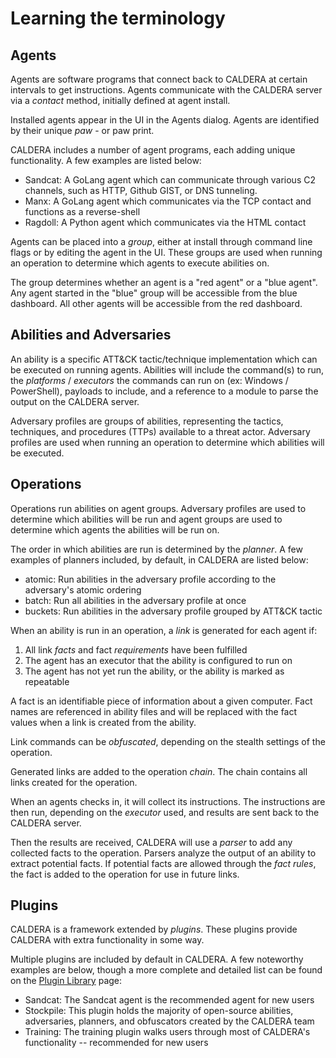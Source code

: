 # Learning the terminology

## Agents

Agents are software programs that connect back to CALDERA at certain intervals to get instructions. Agents communicate with the CALDERA server via a _contact_ method, initially defined at agent install.

Installed agents appear in the UI in the Agents dialog. Agents are identified by their unique _paw_ - or paw print.

CALDERA includes a number of agent programs, each adding unique functionality. A few examples are listed below:

- Sandcat: A GoLang agent which can communicate through various C2 channels, such as HTTP, Github GIST, or DNS tunneling.
- Manx: A GoLang agent which communicates via the TCP contact and functions as a reverse-shell
- Ragdoll: A Python agent which communicates via the HTML contact

Agents can be placed into a _group_, either at install through command line flags or by editing the agent in the UI. These groups are used when running an operation to determine which agents to execute abilities on.

The group determines whether an agent is a "red agent" or a "blue agent". Any agent started in the "blue" group will be accessible from the blue dashboard. All other agents will be accessible from the red dashboard.

## Abilities and Adversaries 

An ability is a specific ATT&CK tactic/technique implementation which can be executed on running agents. Abilities will include the command(s) to run, the _platforms_ / _executors_ the commands can run on (ex: Windows / PowerShell), payloads to include, and a reference to a module to parse the output on the CALDERA server.

Adversary profiles are groups of abilities, representing the tactics, techniques, and procedures (TTPs) available to a threat actor. Adversary profiles are used when running an operation to determine which abilities will be executed. 

## Operations

Operations run abilities on agent groups. Adversary profiles are used to determine which abilities will be run and agent groups are used to determine which agents the abilities will be run on.

The order in which abilities are run is determined by the _planner_. A few examples of planners included, by default, in CALDERA are listed below:

- atomic: Run abilities in the adversary profile according to the adversary's atomic ordering 
- batch: Run all abilities in the adversary profile at once
- buckets: Run abilities in the adversary profile grouped by ATT&CK tactic

When an ability is run in an operation, a _link_ is generated for each agent if:

1. All link _facts_ and fact _requirements_ have been fulfilled
2. The agent has an executor that the ability is configured to run on
3. The agent has not yet run the ability, or the ability is marked as repeatable

A fact is an identifiable piece of information about a given computer. Fact names are referenced in ability files and will be replaced with the fact values when a link is created from the ability.

Link commands can be _obfuscated_, depending on the stealth settings of the operation.

Generated links are added to the operation _chain_. The chain contains all links created for the operation.

When an agents checks in, it will collect its instructions. The instructions are then run, depending on the _executor_ used, and results are sent back to the CALDERA server.

Then the results are received, CALDERA will use a _parser_ to add any collected facts to the operation. Parsers analyze the output of an ability to extract potential facts. If potential facts are allowed through the _fact rules_, the fact is added to the operation for use in future links. 

## Plugins

CALDERA is a framework extended by _plugins_. These plugins provide CALDERA with extra functionality in some way.

Multiple plugins are included by default in CALDERA. A few noteworthy examples are below, though a more complete and detailed list can be found on the [Plugin Library](Plugin-library.md) page:

- Sandcat: The Sandcat agent is the recommended agent for new users
- Stockpile: This plugin holds the majority of open-source abilities, adversaries, planners, and obfuscators created by the CALDERA team
- Training: The training plugin walks users through most of CALDERA's functionality -- recommended for new users
